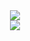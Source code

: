 <!-- 动态打字效果 https://readme-typing-svg.herokuapp.com/demo/ -->
<div align=center>
  <img src="[https://img-blog.csdnimg.cn/20200725104000982.png](https://readme-typing-svg.herokuapp.com?font=Fira+Code&size=28&pause=1000&color=3850F7&width=435&lines=Great+minds+have+purpose;+others+have+wishes)](https://git.io/typing-svg)">
</div>


<!-- 访客数统计徽标 -->
<div align=center>
  <img src="[https://img-blog.csdnimg.cn/20200725104000982.png](https://visitor-badge.glitch.me/badge?page_id=lymansix&left_color=green&right_color=red)">
</div>









  <!--
**lymansix/lymansix** is a ✨ _special_ ✨ repository because its `README.md` (this file) appears on your GitHub profile.

Here are some ideas to get you started:

- 🔭 I’m currently working on ...
- 🌱 I’m currently learning ...
- 👯 I’m looking to collaborate on ...
- 🤔 I’m looking for help with ...
- 💬 Ask me about ...
- 📫 How to reach me: ...
- 😄 Pronouns: ...
- ⚡ Fun fact: ...
-->
